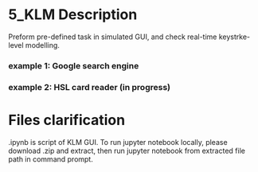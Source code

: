 # 5_KLM Description
Preform pre-defined task in simulated GUI, and check real-time keystrke-level modelling.
### example 1: Google search engine
### example 2: HSL card reader (in progress)

# Files clarification
.ipynb is script of KLM GUI. To run jupyter notebook locally, please download .zip and extract, then run jupyter notebook from extracted file path in command prompt.
